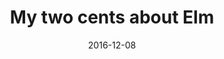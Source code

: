 ---
slug: "/compose"
date: "2016-12-08"
title: "My two cents about Elm"
description: "Elm is a young functional and strongly typed language. Oh, and it's for the front-end!"
image: "elm.webp"
---